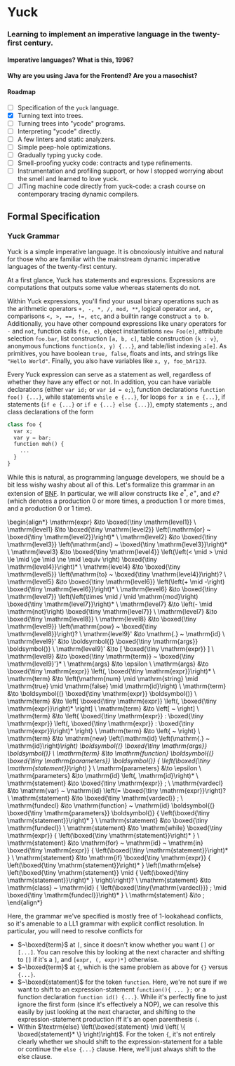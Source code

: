 # Yuck
### Learning to implement an imperative language in the twenty-first century.

#### Imperative languages? What is this, 1996?

#### Why are you using Java for the Frontend? Are you a masochist?

#### Roadmap

- [ ] Specification of the `yuck` language.
- [x] Turning text into trees.
- [ ] Turning trees into "ycode" programs.
- [ ] Interpreting "ycode" directly.
- [ ] A few linters and static analyzers.
- [ ] Simple peep-hole optimizations.
- [ ] Gradually typing yucky code.
- [ ] Smell-proofing yucky code: contracts and type refinements.
- [ ] Instrumentation and profiling support, or how I stopped worrying about the smell and learned to love yuck.
- [ ] JITing machine code directly from yuck-code: a crash course on contemporary tracing dynamic compilers.

## Formal Specification

### Yuck Grammar

Yuck is a simple imperative language. It is obnoxiously intuitive and natural for those who are familiar with
the mainstream dynamic imperative languages of the twenty-first century.

At a first glance, Yuck has statements and expressions. Expressions are computations that outputs some
value whereas statements do not.

Within Yuck expressions, you'll find your usual binary operations such as the arithmetic operators `+, -, *, /, mod, **`,
logical operator `and, or`, comparisons `<, >, ==, !=, etc`, and a builtin range construct `a to b`. Additionally, you
have other compound expressions like unary operators for `-` and `not`, function calls `f(e, e)`, 
object instantiations `new Foo(e)`, attribute selection
`foo.bar`, list construction `[a, b, c]`, table construction `{k : v}`, anonymous functions `function(x, y) {...}`, and
table/list indexing `a[e]`. As primitives, you have boolean `true, false`, floats and ints, and strings like `"Hello World"`.
Finally, you also have variables like `x, y, foo_bAr133`.

Every Yuck expression can serve as a statement as well, regardless of whether they have any effect or not. In addition,
you can have variable declarations (either `var id;` or `var id = e;`), function declarations
`function foo() {...}`, while statements `while e {...}`, for loops `for x in e {...}`, if statements
(`if e {...}` or `if e {...} else {...}`), empty statements `;`, and class declarations of the form

```python
class foo {
  var x;
  var y = bar;
  function meh() {
    ...
  }
}
```

While this is natural, as programming language developers, we should be a bit less wishy washy about all of this. 
Let's formalize this grammar in an extension of [BNF](https://en.wikipedia.org/wiki/Backus%E2%80%93Naur_form). In particular, 
we will allow constructs like $e^*$, $e^+$, and $e?$ (which denotes a production 0 or more times, 
a production 1 or more times, and a production 0 or 1 time).

\begin{align*}
\mathrm{expr} &\to \boxed{\tiny \mathrm{level1}} \\
\mathrm{level1} &\to \boxed{\tiny \mathrm{level2}} \left(\mathrm{or} ~ \boxed{\tiny \mathrm{level2}}\right)* \\
\mathrm{level2} &\to \boxed{\tiny \mathrm{level3}} \left(\mathrm{and} ~ \boxed{\tiny \mathrm{level3}}\right)* \\
\mathrm{level3} &\to \boxed{\tiny \mathrm{level4}} \left(\left(< \mid > \mid \le \mid \ge \mid \ne \mid \equiv \right) \boxed{\tiny \mathrm{level4}}\right)* \\
\mathrm{level4} &\to \boxed{\tiny \mathrm{level5}} \left(\mathrm{to} ~ \boxed{\tiny \mathrm{level4}}\right)? \\
\mathrm{level5} &\to \boxed{\tiny \mathrm{level6}} \left(\left(+ \mid -\right) \boxed{\tiny \mathrm{level6}}\right)* \\
\mathrm{level6} &\to \boxed{\tiny \mathrm{level7}} \left(\left(\times \mid / \mid \mathrm{mod}\right) \boxed{\tiny \mathrm{level7}}\right)* \\
\mathrm{level7} &\to \left(- \mid \mathrm{not}\right) \boxed{\tiny \mathrm{level7}} \\
\mathrm{level7} &\to \boxed{\tiny \mathrm{level8}} \\
\mathrm{level8} &\to \boxed{\tiny \mathrm{level9}} \left(\mathrm{pow} ~ \boxed{\tiny \mathrm{level8}}\right)? \\
\mathrm{level9}' &\to \mathrm{.} ~ \mathrm{id} \\
\mathrm{level9}' &\to \boldsymbol{(} \boxed{\tiny \mathrm{args}} \boldsymbol{)} \\
\mathrm{level9}' &\to [ \boxed{\tiny \mathrm{expr}} ] \\
\mathrm{level9} &\to \boxed{\tiny \mathrm{term}} ~ \boxed{\tiny \mathrm{level9}'}* \\
\mathrm{args} &\to \epsilon \\
\mathrm{args} &\to \boxed{\tiny \mathrm{expr}} \left(, \boxed{\tiny \mathrm{expr}}\right)* \\
\mathrm{term} &\to \left(\mathrm{num} \mid \mathrm{string} \mid \mathrm{true} \mid \mathrm{false} \mid \mathrm{id}\right) \\
\mathrm{term} &\to \boldsymbol{(} \boxed{\tiny \mathrm{expr}} \boldsymbol{)} \\
\mathrm{term} &\to \left[ \boxed{\tiny \mathrm{expr}} \left(, \boxed{\tiny \mathrm{expr}}\right)* \right] \\
\mathrm{term} &\to \left[ ~ \right] \\
\mathrm{term} &\to \left\{ \boxed{\tiny \mathrm{expr}} : \boxed{\tiny \mathrm{expr}} \left(, \boxed{\tiny \mathrm{expr}} : \boxed{\tiny \mathrm{expr}}\right)* \right\} \\
\mathrm{term} &\to \left\{ ~ \right\} \\
\mathrm{term} &\to \mathrm{new} \left(\mathrm{id} \left(\mathrm{.} ~ \mathrm{id}\right)*\right) \boldsymbol{(} \boxed{\tiny \mathrm{args}} \boldsymbol{)} \\
\mathrm{term} &\to \mathrm{function} \boldsymbol{(} \boxed{\tiny \mathrm{parameters}} \boldsymbol{)} { \left(\boxed{\tiny \mathrm{statement}}\right)* } \\
\mathrm{parameters} &\to \epsilon \\
\mathrm{parameters} &\to \mathrm{id} \left(, \mathrm{id}\right)* \\
\mathrm{statement} &\to \boxed{\tiny \mathrm{expr}} ; \\
\mathrm{vardecl} &\to \mathrm{var} ~ \mathrm{id} \left(= \boxed{\tiny \mathrm{expr}}\right)? \\
\mathrm{statement} &\to \boxed{\tiny \mathrm{vardecl}} ; \\
\mathrm{fundecl} &\to \mathrm{function} ~ \mathrm{id} \boldsymbol{(} \boxed{\tiny \mathrm{parameters}} \boldsymbol{)} { \left(\boxed{\tiny \mathrm{statement}}\right)* } \\
\mathrm{statement} &\to \boxed{\tiny \mathrm{fundecl}} \\
\mathrm{statement} &\to \mathrm{while} \boxed{\tiny \mathrm{expr}} { \left(\boxed{\tiny \mathrm{statement}}\right)* } \\
\mathrm{statement} &\to \mathrm{for} ~ \mathrm{id} ~ \mathrm{in} \boxed{\tiny \mathrm{expr}} { \left(\boxed{\tiny \mathrm{statement}}\right)* } \\
\mathrm{statement} &\to \mathrm{if} \boxed{\tiny \mathrm{expr}} { \left(\boxed{\tiny \mathrm{statement}}\right)* } \left(\mathrm{else} \left(\boxed{\tiny \mathrm{statement}} \mid { \left(\boxed{\tiny \mathrm{statement}}\right)* } \right)\right)? \\
\mathrm{statement} &\to \mathrm{class} ~ \mathrm{id} { \left(\boxed{\tiny{\mathrm{vardecl}}} ; \mid \boxed{\tiny \mathrm{fundecl}}\right)* } \\
\mathrm{statement} &\to ;
\end{align*}

Here, the grammar we've specified is mostly free of 1-lookahead conflicts, so it's amenable to a LL1 grammar with
explicit conflict resolution. In particular, you will need to resolve conflicts for 

* $~\boxed{term}$ at `[`, since it doesn't know whether you want `[]` or `[...]`.  You can resolve this by looking at the
  next character and shifting to `[]` if it's a `]`, and `[expr, (, expr)*]` otherwise.
* $~\boxed{term}$ at `{`, which is the same problem as above for `{}` versus `{...}`.
* $~\boxed{statement}$ for the token `function`. Here, we're not sure if we want to shift to an expression-statement
  `function(){ ... };` or a function declaration `function id() {...}`. While it's perfectly fine to just ignore the
  first form (since it's effectively a NOP), we can resolve this easily by just looking at the next character, and shifting
  to the expression-statement production iff it's an open parenthesis `(`.
* Within $\textrm{else} \left(\boxed{statement} \mid \left( \{ \boxed{statement}* \} \right)\right)$. For the token
  `{`, it's not entirely clearly whether we should shift to the expression-statement for a table or continue the `else {...}` clause.
  Here, we'll just always shift to the else clause.